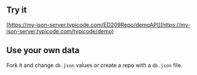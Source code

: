 ## Try it

[https://my-json-server.typicode.com/ED209Repo/demoAPI](https://my-json-server.typicode.com/typicode/demo)

## Use your own data

Fork it and change `db.json` values or create a repo with a `db.json` file.

